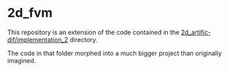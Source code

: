 # 2d_fvm
This repository is an extension of the code contained in the [2d_artific-dif/implementation_2](https://github.com/jtoumey/FVM-conv_dif) directory.

The code in that folder morphed into a much bigger project than originally imagined. 
